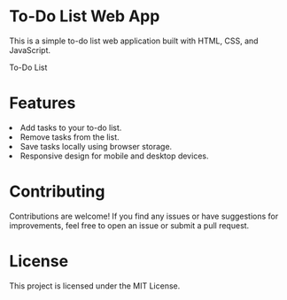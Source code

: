 

# To-Do List Web App
This is a simple to-do list web application built with HTML, CSS, and JavaScript.

To-Do List

# Features
<li>Add tasks to your to-do list.</li>
<li>Remove tasks from the list.</li>
<li>Save tasks locally using browser storage.</li>
<li>Responsive design for mobile and desktop devices.</li>

# Contributing
Contributions are welcome! If you find any issues or have suggestions for improvements, feel free to open an issue or submit a pull request.

# License
This project is licensed under the MIT License.
